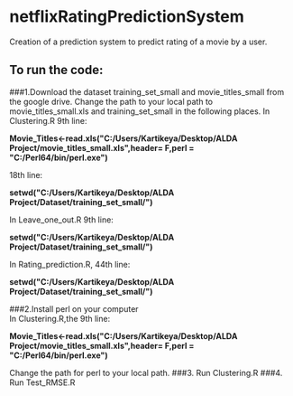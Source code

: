 # netflixRatingPredictionSystem
Creation of a prediction system to predict rating of a movie by a user.
## To run the code:
###1.Download the dataset training_set_small and movie_titles_small from the google drive.
Change the path to your local path to movie_titles_small.xls and training_set_small in the following places.
In Clustering.R  9th line:

**Movie_Titles<-read.xls("C:/Users/Kartikeya/Desktop/ALDA Project/movie_titles_small.xls",header= F,perl = "C:/Perl64/bin/perl.exe")**

18th line:

**setwd("C:/Users/Kartikeya/Desktop/ALDA Project/Dataset/training_set_small/")**

In Leave_one_out.R 9th line:

**setwd("C:/Users/Kartikeya/Desktop/ALDA Project/Dataset/training_set_small/")**

In Rating_prediction.R, 44th line:

**setwd("C:/Users/Kartikeya/Desktop/ALDA Project/Dataset/training_set_small/")**

###2.Install perl on your computer  
In Clustering.R,the 9th line:

**Movie_Titles<-read.xls("C:/Users/Kartikeya/Desktop/ALDA Project/movie_titles_small.xls",header= F,perl = "C:/Perl64/bin/perl.exe")**

Change the path for perl to your local path.
###3. Run Clustering.R
###4. Run Test_RMSE.R
